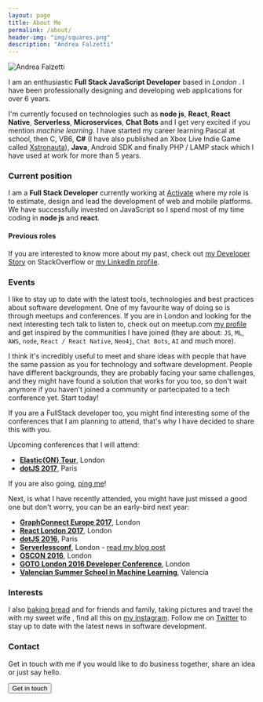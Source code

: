 ```yaml
---
layout: page
title: About Me
permalink: /about/
header-img: "img/squares.png"
description: "Andrea Falzetti"
---
```


![Andrea Falzetti]({{site.url}}/img/about.jpg)

I am an enthusiastic **Full Stack JavaScript Developer** based in *London* <i class="em em-uk"></i>. I have been professionally designing and developing web applications for over 6 years.

I'm currently focused on technologies such as **node js**, **React**, **React Native**, **Serverless**, **Microservices**, **Chat Bots** and I get very excited if you mention _machine learning_. I have started my career learning Pascal at school, then C, VB6, **C#** (I have also published an Xbox Live Indie Game called [Xstronauta](https://www.youtube.com/watch?v=SlXwYpwPmVg)), **Java**, Android SDK and finally PHP / LAMP stack which I have used at work for more than 5 years.

### Current position
I am a **Full Stack Developer** currently working at [Activate](http://activate.co.uk) where my role is to estimate, design and lead the development of web and mobile platforms. We have successfully invested on JavaScript so I spend most of my time coding in **node js** and **react**.

#### Previous roles
If you are interested to know more about my past, check out [my Developer Story](http://stackoverflow.com/story/andreafalzetti) on StackOverflow or [my LinkedIn profile](https://www.linkedin.com/in/andreafalzetti).

### Events
I like to stay up to date with the latest tools, technologies and best practices about software development. One of my favourite way of doing so is through meetups and conferences. If you are in London and looking for the next interesting tech talk to listen to, check out on meetup.com [my profile](https://www.meetup.com/members/195831274/) and get inspired by the communities I have joined (they are about: `JS`, `ML`, `AWS`, `node`, `React / React Native`, `Neo4j`, `Chat Bots`, `AI` and much more).

I think it's incredibly useful to meet and share ideas with people that have the same passion as you for technology and software development. People have different backgrounds, they are probably facing your same challenges, and they might have found a solution that works for you too, so don't wait anymore if you haven't joined a community or partecipated to a tech conference yet. Start today!

If you are a FullStack developer too, you might find interesting some of the conferences that I am planning to attend, that's why I have decided to share this with you.

Upcoming conferences that I will attend:

- **[Elastic{ON} Tour](https://www.elastic.co/elasticon)**, London <i class="em em-uk"></i>
- **[dotJS 2017](http://dotjs.io)**, Paris <i class="em em-fr"></i>

If you are also going, [ping me](https://twitter.com/rexromae)!

Next, is what I have recently attended, you might have just missed a good one but don't worry, you can be an early-bird next year:

- **[GraphConnect Europe 2017](http://graphconnect.com/)**, London <i class="em em-uk"></i>
- **[React London 2017](https://react.london/)**, London <i class="em em-uk"></i>
- **[dotJS 2016](http://dotjs.io)**, Paris <i class="em em-fr"></i>
- **[Serverlessconf](http://london.serverlessconf.io)**, London <i class="em em-uk"></i> - [read my blog post]({{site.url}}/blog/2016/10/31/serverlessconf-london-2016.html)
- **[OSCON 2016](http://conferences.oreilly.com/oscon/open-source-eu)**, London <i class="em em-uk"></i>
- **[GOTO London 2016 Developer Conference](https://gotocon.com//london-2016/)**, London <i class="em em-uk"></i>
- **[Valencian Summer School in Machine Learning](https://bigml.com/events/valencian-summer-school-in-machine-learning-2016)**, Valencia <i class="em em-es"></i>

### Interests
I also <i class="em em-heart"></i> [baking bread](https://www.instagram.com/p/BTPsjO7A-HS/?taken-by=rexromae) and [<i class="em em-pizza"></i>](https://www.instagram.com/p/BQJZF7eAx1M/?taken-by=rexromae) for friends and family, taking pictures and travel the [<i class="em em-earth_americas"></i>](https://www.instagram.com/p/BOvh5pkAKAZ/?taken-by=rexromae) with my sweet wife <i class="em em-couple"></i>, find all this on [my instagram](https://www.instagram.com/rexromae/). Follow me on [Twitter](https://twitter.com/rexromae) to stay up to date with the latest news in software development.

### Contact
Get in touch with me if you would like to do business together, share an idea or just say hello.

[<button class="btn btn-default">Get in touch</button>](mailto:andrea@falzetti.me)
